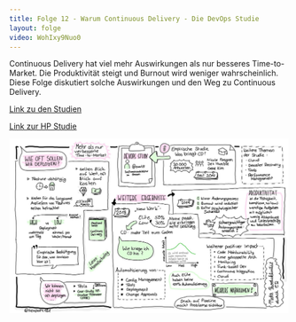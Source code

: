 ```yaml
---
title: Folge 12 - Warum Continuous Delivery - Die DevOps Studie
layout: folge
video: WohIxy9Nuo0
---
```


Continuous Delivery hat viel mehr Auswirkungen als nur besseres
Time-to-Market. Die Produktivität steigt und Burnout wird weniger
wahrscheinlich. Diese Folge diskutiert solche Auswirkungen und den Weg
zu Continuous Delivery.

[Link zu den Studien](https://www.devops-research.com/research.html)

[Link zur HP Studie](https://continuousdelivery.com/evidence-case-studies/)

![Sketchnote](folge12.jpg "Sketchnote")
